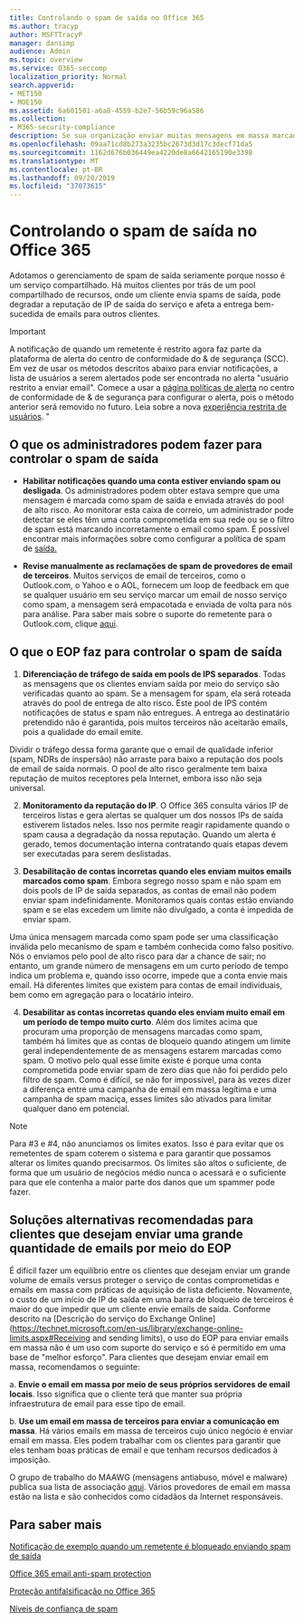 ```yaml
---
title: Controlando o spam de saída no Office 365
ms.author: tracyp
author: MSFTTracyP
manager: dansimp
audience: Admin
ms.topic: overview
ms.service: O365-seccomp
localization_priority: Normal
search.appverid:
- MET150
- MOE150
ms.assetid: 6a601501-a6a8-4559-b2e7-56b59c96a586
ms.collection:
- M365-security-compliance
description: Se sua organização enviar muitas mensagens em massa marcadas como spam, você poderá ter impedido de enviar emails com o Office 365. Leia este artigo para saber mais sobre por que isso acontece e o que você pode fazer sobre ele.
ms.openlocfilehash: 09aa71cd8b273a3235bc2673d3d17c3decf71da5
ms.sourcegitcommit: 1162d676b036449ea4220de8a6642165190e3398
ms.translationtype: MT
ms.contentlocale: pt-BR
ms.lasthandoff: 09/20/2019
ms.locfileid: "37073615"
---
```

# <a name="controlling-outbound-spam-in-office-365"></a>Controlando o spam de saída no Office 365

Adotamos o gerenciamento de spam de saída seriamente porque nosso é um serviço compartilhado.  Há muitos clientes por trás de um pool compartilhado de recursos, onde um cliente envia spams de saída, pode degradar a reputação de IP de saída do serviço e afeta a entrega bem-sucedida de emails para outros clientes.

> [!IMPORTANT]
> A notificação de quando um remetente é restrito agora faz parte da plataforma de alerta do centro de conformidade do & de segurança (SCC). Em vez de usar os métodos descritos abaixo para enviar notificações, a lista de usuários a serem alertados pode ser encontrada no alerta "usuário restrito a enviar email". Comece a usar a [página políticas de alerta](https://sip.protection.office.com/alertpolicies) no centro de conformidade de & de segurança para configurar o alerta, pois o método anterior será removido no futuro. Leia sobre a nova [experiência restrita de usuários](https://docs.microsoft.com/en-us/Office365/SecurityCompliance/removing-user-from-restricted-users-portal-after-spam). "

## <a name="what-admins-can-do-to-control-outbound-spam"></a>O que os administradores podem fazer para controlar o spam de saída

- **Habilitar notificações quando uma conta estiver enviando spam ou desligada**. Os administradores podem obter estava sempre que uma mensagem é marcada como spam de saída e enviada através do pool de alto risco. Ao monitorar esta caixa de correio, um administrador pode detectar se eles têm uma conta comprometida em sua rede ou se o filtro de spam está marcando incorretamente o email como spam.  É possível encontrar mais informações sobre como configurar a política de spam de [saída.](configure-the-outbound-spam-policy.md)
 
- **Revise manualmente as reclamações de spam de provedores de email de terceiros**. Muitos serviços de email de terceiros, como o Outlook.com, o Yahoo e o AOL, fornecem um loop de feedback em que se qualquer usuário em seu serviço marcar um email de nosso serviço como spam, a mensagem será empacotada e enviada de volta para nós para análise. Para saber mais sobre o suporte do remetente para o Outlook.com, clique [aqui](https://sendersupport.olc.protection.outlook.com/pm/services.aspx).

## <a name="what-eop-does-to-control-outbound-spam"></a>O que o EOP faz para controlar o spam de saída 

1. **Diferenciação de tráfego de saída em pools de IPS separados**. Todas as mensagens que os clientes enviam saída por meio do serviço são verificadas quanto ao spam. Se a mensagem for spam, ela será roteada através do pool de entrega de alto risco. Este pool de IPS contém notificações de status e spam não entregues. A entrega ao destinatário pretendido não é garantida, pois muitos terceiros não aceitarão emails, pois a qualidade do email emite.

Dividir o tráfego dessa forma garante que o email de qualidade inferior (spam, NDRs de inspersão) não arraste para baixo a reputação dos pools de email de saída normais. O pool de alto risco geralmente tem baixa reputação de muitos receptores pela Internet, embora isso não seja universal. 

2. **Monitoramento da reputação do IP**. O Office 365 consulta vários IP de terceiros listas e gera alertas se qualquer um dos nossos IPs de saída estiverem listados neles. Isso nos permite reagir rapidamente quando o spam causa a degradação da nossa reputação. Quando um alerta é gerado, temos documentação interna contratando quais etapas devem ser executadas para serem deslistadas. 

3. **Desabilitação de contas incorretas quando eles enviam muitos emails marcados como spam**. Embora segrego nosso spam e não spam em dois pools de IP de saída separados, as contas de email não podem enviar spam indefinidamente. Monitoramos quais contas estão enviando spam e se elas excedem um limite não divulgado, a conta é impedida de enviar spam.

Uma única mensagem marcada como spam pode ser uma classificação inválida pelo mecanismo de spam e também conhecida como falso positivo. Nós o enviamos pelo pool de alto risco para dar a chance de sair; no entanto, um grande número de mensagens em um curto período de tempo indica um problema e, quando isso ocorre, impede que a conta envie mais email. Há diferentes limites que existem para contas de email individuais, bem como em agregação para o locatário inteiro.

4. **Desabilitar as contas incorretas quando eles enviam muito email em um período de tempo muito curto**. Além dos limites acima que procuram uma proporção de mensagens marcadas como spam, também há limites que as contas de bloqueio quando atingem um limite geral independentemente de as mensagens estarem marcadas como spam. O motivo pelo qual esse limite existe é porque uma conta comprometida pode enviar spam de zero dias que não foi perdido pelo filtro de spam. Como é difícil, se não for impossível, para às vezes dizer a diferença entre uma campanha de email em massa legítima e uma campanha de spam maciça, esses limites são ativados para limitar qualquer dano em potencial.

> [!NOTE]
> Para #3 e #4, não anunciamos os limites exatos.  Isso é para evitar que os remetentes de spam coterem o sistema e para garantir que possamos alterar os limites quando precisarmos. Os limites são altos o suficiente, de forma que um usuário de negócios médio nunca o acessará e o suficiente para que ele contenha a maior parte dos danos que um spammer pode fazer. 

## <a name="recommended-workarounds-for-customers-who-want-to-send-outbound-a-lot-of-email-through-eop"></a>Soluções alternativas recomendadas para clientes que desejam enviar uma grande quantidade de emails por meio do EOP

É difícil fazer um equilíbrio entre os clientes que desejam enviar um grande volume de emails versus proteger o serviço de contas comprometidas e emails em massa com práticas de aquisição de lista deficiente. Novamente, o custo de um início de IP de saída em uma barra de bloqueio de terceiros é maior do que impedir que um cliente envie emails de saída. Conforme descrito na [Descrição do serviço do Exchange Online](https://technet.microsoft.com/en-us/library/exchange-online-limits.aspx#Receiving and sending limits), o uso do EOP para enviar emails em massa não é um uso com suporte do serviço e só é permitido em uma base de "melhor esforço". Para clientes que desejam enviar email em massa, recomendamos o seguinte:

a. **Envie o email em massa por meio de seus próprios servidores de email locais**. Isso significa que o cliente terá que manter sua própria infraestrutura de email para esse tipo de email.

b. **Use um email em massa de terceiros para enviar a comunicação em massa**. Há vários emails em massa de terceiros cujo único negócio é enviar email em massa. Eles podem trabalhar com os clientes para garantir que eles tenham boas práticas de email e que tenham recursos dedicados à imposição. 

O grupo de trabalho do MAAWG (mensagens antiabuso, móvel e malware) publica sua lista de associação [aqui](http://www.maawg.org/about/roster). Vários provedores de email em massa estão na lista e são conhecidos como cidadãos da Internet responsáveis. 
  
## <a name="for-more-information"></a>Para saber mais

[Notificação de exemplo quando um remetente é bloqueado enviando spam de saída](sample-notification-when-a-sender-is-blocked-sending-outbound-spam.md)

[Office 365 email anti-spam protection](anti-spam-protection.md)

[Proteção antifalsificação no Office 365](anti-spoofing-protection.md)

[Níveis de confiança de spam](spam-confidence-levels.md)
